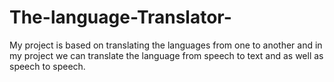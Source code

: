 # The-language-Translator-
My project is based on translating the languages from one to another and in my project we can translate the language from speech to text and as well as speech to speech.
